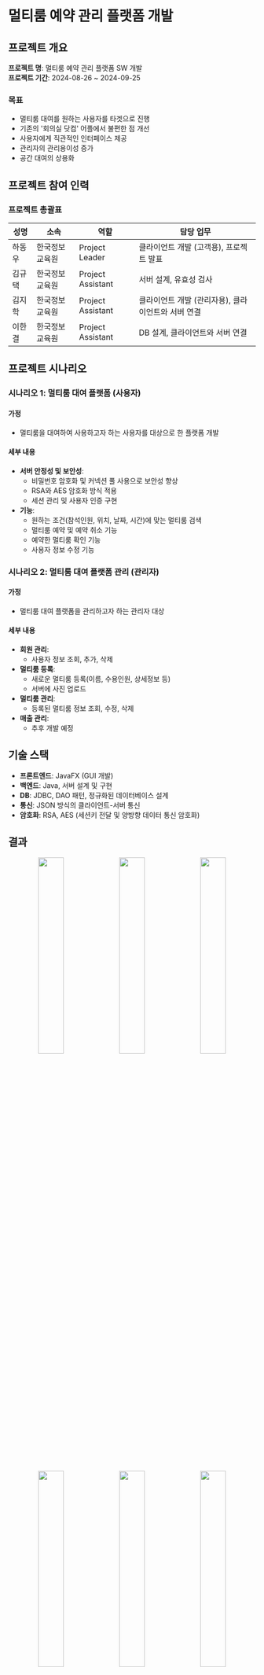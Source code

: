# 멀티룸 예약 관리 플랫폼 개발

## 프로젝트 개요
**프로젝트 명**: 멀티룸 예약 관리 플랫폼 SW 개발  
**프로젝트 기간**: 2024-08-26 ~ 2024-09-25

### 목표
- 멀티룸 대여를 원하는 사용자를 타겟으로 진행
- 기존의 '회의실 닷컴' 어플에서 불편한 점 개선
- 사용자에게 직관적인 인터페이스 제공
- 관리자의 관리용이성 증가
- 공간 대여의 상용화

## 프로젝트 참여 인력

### 프로젝트 총괄표

| 성명     | 소속          | 역할                | 담당 업무                    |
|----------|---------------|---------------------|-----------------------------|
| 하동우   | 한국정보교육원 | Project Leader      | 클라이언트 개발 (고객용), 프로젝트 발표 |
| 김규택   | 한국정보교육원 | Project Assistant   | 서버 설계, 유효성 검사       |
| 김지학   | 한국정보교육원 | Project Assistant   | 클라이언트 개발 (관리자용), 클라이언트와 서버 연결 |
| 이한결   | 한국정보교육원 | Project Assistant   | DB 설계, 클라이언트와 서버 연결 |


## 프로젝트 시나리오

### 시나리오 1: 멀티룸 대여 플랫폼 (사용자)
#### 가정
- 멀티룸을 대여하여 사용하고자 하는 사용자를 대상으로 한 플랫폼 개발

#### 세부 내용
- **서버 안정성 및 보안성**:
  - 비밀번호 암호화 및 커넥션 풀 사용으로 보안성 향상
  - RSA와 AES 암호화 방식 적용
  - 세션 관리 및 사용자 인증 구현
- **기능**:
  - 원하는 조건(참석인원, 위치, 날짜, 시간)에 맞는 멀티룸 검색
  - 멀티룸 예약 및 예약 취소 기능
  - 예약한 멀티룸 확인 기능
  - 사용자 정보 수정 기능

### 시나리오 2: 멀티룸 대여 플랫폼 관리 (관리자)
#### 가정
- 멀티룸 대여 플랫폼을 관리하고자 하는 관리자 대상

#### 세부 내용
- **회원 관리**:
  - 사용자 정보 조회, 추가, 삭제
- **멀티룸 등록**:
  - 새로운 멀티룸 등록(이름, 수용인원, 상세정보 등)
  - 서버에 사진 업로드
- **멀티룸 관리**:
  - 등록된 멀티룸 정보 조회, 수정, 삭제
- **매출 관리**:
  - 추후 개발 예정

## 기술 스택
- **프론트엔드**: JavaFX (GUI 개발)
- **백엔드**: Java, 서버 설계 및 구현
- **DB**: JDBC, DAO 패턴, 정규화된 데이터베이스 설계
- **통신**: JSON 방식의 클라이언트-서버 통신
- **암호화**: RSA, AES (세션키 전달 및 양방향 데이터 통신 암호화)
## 결과
<p align="center">
  <img src="https://github.com/user-attachments/assets/1bcba072-4df0-4f77-8049-111efbe8b762" width="32%">
  <img src="https://github.com/user-attachments/assets/aef4f4da-73d9-4bbf-b695-92f36f306e7f" width="32%">
  <img src="https://github.com/user-attachments/assets/ba8acdea-498b-444e-a962-fbeacaf4c64e" width="32%">
  <img src="https://github.com/user-attachments/assets/958c4b6e-e55e-492f-b7c5-73078ad007da" width="32%">
  <img src="https://github.com/user-attachments/assets/63703927-13ba-4f7f-add6-d15e4cd393ba" width="32%">
  <img src="https://github.com/user-attachments/assets/caae3790-0de9-4538-a83a-fe409f0bb897" width="32%">
  <img src="https://github.com/user-attachments/assets/eaef6f30-b99c-4032-a29d-423c22294869" width="32%">
  <img src="https://github.com/user-attachments/assets/1a18d361-4702-4ba9-a53d-00e969d6f5a4" width="32%">
  <img src="https://github.com/user-attachments/assets/4a3b6c80-c051-4541-aaed-4384dde644fc" width="32%">
</p>


## 나의 역할 기여
- **DB 설계**
- **SQL문 작성**
- **클라이언트와 서버 연결**
- **로그인 메인화면, 마이페이지, 검색, 예약, 결제 화면 클라이언트 구성에 도움**
- **문서작성 (WBS, ER다이어그램, DD, 테이블명세서, SQL문)**
- **팀원들의 WBS관리**

